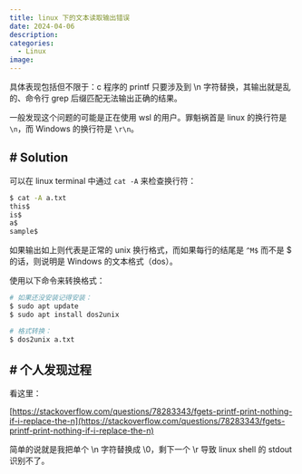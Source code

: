 ```yaml
---
title: linux 下的文本读取输出错误
date: 2024-04-06
description: 
categories: 
  - Linux
image: 
---
```


具体表现包括但不限于：c 程序的 printf 只要涉及到 \n 字符替换，其输出就是乱的、命令行 grep 后缀匹配无法输出正确的结果。

一般发现这个问题的可能是正在使用 wsl 的用户。罪魁祸首是 linux 的换行符是 `\n`，而 Windows 的换行符是 `\r\n`。

## # Solution

可以在 linux terminal 中通过 `cat -A` 来检查换行符：

```sh
$ cat -A a.txt
this$
is$
a$
sample$
```

如果输出如上则代表是正常的 unix 换行格式，而如果每行的结尾是 `^M$` 而不是 $ 的话，则说明是 Windows 的文本格式（dos）。

使用以下命令来转换格式：

```sh
# 如果还没安装记得安装：
$ sudo apt update
$ sudo apt install dos2unix
```

```sh
# 格式转换：
$ dos2unix a.txt
```

## # 个人发现过程

看这里：

[https://stackoverflow.com/questions/78283343/fgets-printf-print-nothing-if-i-replace-the-n](https://stackoverflow.com/questions/78283343/fgets-printf-print-nothing-if-i-replace-the-n)


简单的说就是我把单个 \n 字符替换成 \0，剩下一个 \r 导致 linux shell 的 stdout 识别不了。